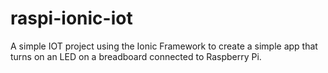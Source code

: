 # raspi-ionic-iot
A simple IOT project using the Ionic Framework to create a simple app that turns on an LED on a breadboard connected to Raspberry Pi.
